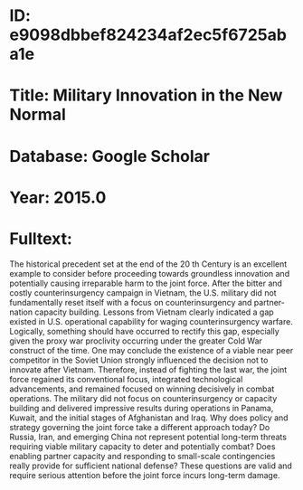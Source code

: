 # ID: e9098dbbef824234af2ec5f6725aba1e
# Title: Military Innovation in the New Normal
# Database: Google Scholar
# Year: 2015.0
# Fulltext:
The historical precedent set at the end of the 20 th Century is an excellent example to consider before proceeding towards groundless innovation and potentially causing irreparable harm to the joint force.
After the bitter and costly counterinsurgency campaign in Vietnam, the U.S. military did not fundamentally reset itself with a focus on counterinsurgency and partner-nation capacity building.
Lessons from Vietnam clearly indicated a gap existed in U.S. operational capability for waging counterinsurgency warfare.
Logically, something should have occurred to rectify this gap, especially given the proxy war proclivity occurring under the greater Cold War construct of the time.
One may conclude the existence of a viable near peer competitor in the Soviet Union strongly influenced the decision not to innovate after Vietnam.
Therefore, instead of fighting the last war, the joint force regained its conventional focus, integrated technological advancements, and remained focused on winning decisively in combat operations.
The military did not focus on counterinsurgency or capacity building and delivered impressive results during operations in Panama, Kuwait, and the initial stages of Afghanistan and Iraq.
Why does policy and strategy governing the joint force take a different approach today?
Do Russia, Iran, and emerging China not represent potential long-term threats requiring viable military capacity to deter and potentially combat?
Does enabling partner capacity and responding to small-scale contingencies really provide for sufficient national defense?
These questions are valid and require serious attention before the joint force incurs long-term damage.
